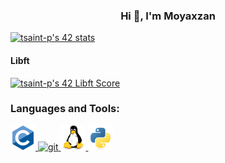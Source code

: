 <h3 align="center">Hi 👋, I'm Moyaxzan</h3>

<!-- ![Moyaxzan's GitHub stats](https://github-readme-stats.vercel.app/api?username=Moyaxzan&theme=transparent&show_icons=true) -->
<a href="https://github.com/JaeSeoKim/badge42"><img src="https://badge42.vercel.app/api/v2/clha9c7ne006808mfnruqnk8i/stats?cursusId=21&coalitionId=47" alt="tsaint-p's 42 stats" /></a>
<div align="left"> <h4>Libft</h4> <a align="right"href="https://github.com/JaeSeoKim/badge42"><img src="https://badge42.vercel.app/api/v2/clha9c7ne006808mfnruqnk8i/project/3084481" alt="tsaint-p's 42 Libft Score" /></a> </div>
<h3 align="left">Languages and Tools:</h3>
<p align="left"> <a href="https://www.cprogramming.com/" target="_blank" rel="noreferrer"> <img src="https://raw.githubusercontent.com/devicons/devicon/master/icons/c/c-original.svg" alt="c" width="40" height="40"/> </a> <a href="https://git-scm.com/" target="_blank" rel="noreferrer"> <img src="https://www.vectorlogo.zone/logos/git-scm/git-scm-icon.svg" alt="git" width="40" height="40"/> </a> <a href="https://www.linux.org/" target="_blank" rel="noreferrer"> <img src="https://raw.githubusercontent.com/devicons/devicon/master/icons/linux/linux-original.svg" alt="linux" width="40" height="40"/> </a> <a href="https://www.python.org" target="_blank" rel="noreferrer"> <img src="https://raw.githubusercontent.com/devicons/devicon/master/icons/python/python-original.svg" alt="python" width="40" height="40"/> </a>

